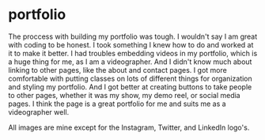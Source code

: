 # portfolio

The proccess with building my portfolio was tough. I wouldn't say I am great with coding to be honest. I took something I knew how to do and worked at it to make it better. I had troubles embedding videos in my portfolio, which is a huge thing for me, as I am a videographer. And I didn't know much about linking to other pages, like the about and contact pages. I got more comfortable with putting classes on lots of different things for organization and styling my portfolio. And I got better at creating buttons to take people to other pages, whether it was my show, my demo reel, or social media pages. I think the page is a great portfolio for me and suits me as a videographer well.

All images are mine except for the Instagram, Twitter, and LinkedIn logo's.
